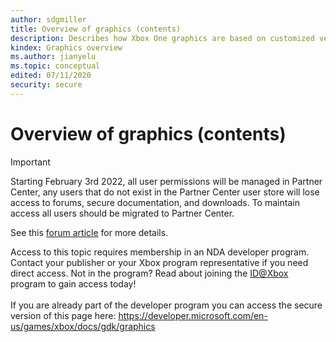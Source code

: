 ```yaml
---
author: sdgmiller
title: Overview of graphics (contents)
description: Describes how Xbox One graphics are based on customized versions of DirectX 12 and a high-performance GPU.
kindex: Graphics overview
ms.author: jianyelu
ms.topic: conceptual
edited: 07/11/2020
security: secure
---
```


# Overview of graphics (contents)
> [!IMPORTANT]
> Starting February 3rd 2022, all user permissions will be managed in Partner Center, any users that do not exist in the Partner Center user store will lose access to forums, secure documentation, and downloads. To maintain access all users should be migrated to Partner Center. <p></p>See this <a href="https://forums.xboxlive.com/articles/132187/breaking-change-user-access-for-forums-secure-docu.html">forum article</a> for more details.  

 Access to this topic requires membership in an NDA developer program. Contact your publisher or your Xbox program representative if you need direct access. Not in the program? Read about joining the <a href="https://www.xbox.com/Developers/id">ID@Xbox</a> program to gain access today!  <br/><br/>If you are already part of the developer program you can access the secure version of this page here: <a target="_blank" href="https://developer.microsoft.com/en-us/games/xbox/docs/gdk/graphics">https://developer.microsoft.com/en-us/games/xbox/docs/gdk/graphics</a>